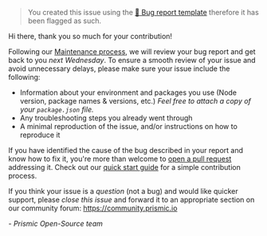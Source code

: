 > You created this issue using the [🚨 Bug report template](./new?assignees=&labels=bug&template=bug_report.md&title=) therefore it has been flagged as such.

Hi there, thank you so much for your contribution!

Following our [Maintenance process](../blob/HEAD/CONTRIBUTING.md#maintaining), we will review your bug report and get back to you _next Wednesday_. To ensure a smooth review of your issue and avoid unnecessary delays, please make sure your issue include the following:

- Information about your environment and packages you use (Node version, package names & versions, etc.)
    _Feel free to attach a copy of your `package.json` file._
- Any troubleshooting steps you already went through
- A minimal reproduction of the issue, and/or instructions on how to reproduce it

If you have identified the cause of the bug described in your report and know how to fix it, you're more than welcome to [open a pull request](../pulls) addressing it. Check out our [quick start guide](../blob/HEAD/CONTRIBUTING.md#quick-start) for a simple contribution process.

If you think your issue is a _question_ (not a bug) and would like quicker support, please *close this issue* and forward it to an appropriate section on our community forum: https://community.prismic.io

_- Prismic Open-Source team_
